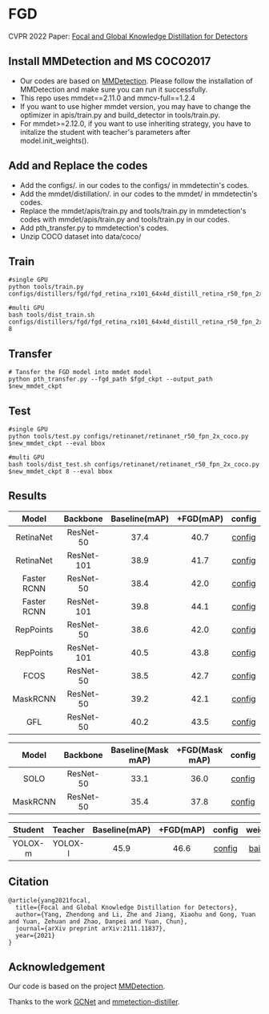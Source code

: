 # FGD
CVPR 2022 Paper: [Focal and Global Knowledge Distillation for Detectors](https://arxiv.org/abs/2111.11837)
## Install MMDetection and MS COCO2017
  - Our codes are based on [MMDetection](https://github.com/open-mmlab/mmdetection). Please follow the installation of MMDetection and make sure you can run it successfully.
  - This repo uses mmdet==2.11.0 and mmcv-full==1.2.4
  - If you want to use higher mmdet version, you may have to change the optimizer in apis/train.py and build_detector in tools/train.py.
  - For mmdet>=2.12.0, if you want to use inheriting strategy, you have to initalize the student with teacher's parameters after model.init_weights().
## Add and Replace the codes
  - Add the configs/. in our codes to the configs/ in mmdetectin's codes.
  - Add the mmdet/distillation/. in our codes to the mmdet/ in mmdetectin's codes.
  - Replace the mmdet/apis/train.py and tools/train.py in mmdetection's codes with mmdet/apis/train.py and tools/train.py in our codes.
  - Add pth_transfer.py to mmdetection's codes.
  - Unzip COCO dataset into data/coco/
## Train
```
#single GPU
python tools/train.py configs/distillers/fgd/fgd_retina_rx101_64x4d_distill_retina_r50_fpn_2x_coco.py

#multi GPU
bash tools/dist_train.sh configs/distillers/fgd/fgd_retina_rx101_64x4d_distill_retina_r50_fpn_2x_coco.py 8
```

## Transfer
```
# Tansfer the FGD model into mmdet model
python pth_transfer.py --fgd_path $fgd_ckpt --output_path $new_mmdet_ckpt
```

## Test
```
#single GPU
python tools/test.py configs/retinanet/retinanet_r50_fpn_2x_coco.py $new_mmdet_ckpt --eval bbox

#multi GPU
bash tools/dist_test.sh configs/retinanet/retinanet_r50_fpn_2x_coco.py $new_mmdet_ckpt 8 --eval bbox
```
## Results

|    Model    |  Backbone  | Baseline(mAP) | +FGD(mAP) |                            config                            |                          weight                          | code |
| :---------: | :--------: | :-----------: | :-------: | :----------------------------------------------------------: | :------------------------------------------------------: | :--: |
|  RetinaNet  | ResNet-50  |     37.4      |   40.7    | [config](https://github.com/open-mmlab/mmdetection/tree/master/configs/retinanet/retinanet_r50_fpn_2x_coco.py) | [baidu](https://pan.baidu.com/s/1TwF9W13eHg6Sxkrr-4VTqg) | wsfw |
|  RetinaNet  | ResNet-101 |     38.9      |   41.7    | [config](https://github.com/open-mmlab/mmdetection/tree/master/configs/retinanet/retinanet_r101_fpn_2x_coco.py) |                                                          |      |
| Faster RCNN | ResNet-50  |     38.4      |   42.0    | [config](https://github.com/open-mmlab/mmdetection/tree/master/configs/faster_rcnn/faster_rcnn_r50_fpn_2x_coco.py) | [baidu](https://pan.baidu.com/s/14WjoMqxILoPaKfY5QsCK8w) | dgpf |
| Faster RCNN | ResNet-101 |     39.8      |   44.1    | [config](https://github.com/open-mmlab/mmdetection/tree/master/configs/faster_rcnn/faster_rcnn_r101_fpn_2x_coco.py) |                                                          |      |
|  RepPoints  | ResNet-50  |     38.6      |   42.0    | [config](https://github.com/open-mmlab/mmdetection/tree/master/configs/reppoints/reppoints_moment_r50_fpn_gn-neck+head_2x_coco.py) | [baidu](https://pan.baidu.com/s/1EJo9uQuZhimm7HI92TNThQ) | qx5d |
|  RepPoints  | ResNet-101 |     40.5      |   43.8    | [config](https://github.com/open-mmlab/mmdetection/tree/master/configs/reppoints/reppoints_moment_r101_fpn_gn-neck+head_2x_coco.py) |                                                          |      |
|    FCOS     | ResNet-50  |     38.5      |   42.7    | [config](https://github.com/yzd-v/FGD/blob/master/configs/fcos/fcos_center-normbbox-giou_r50_caffe_fpn_gn-head_mstrain_1x_coco.py) | [baidu](https://pan.baidu.com/s/16uCTa81ZzG7EoizdfnXhzQ) | sedt |
|  MaskRCNN   | ResNet-50  |     39.2      |   42.1    | [config](https://github.com/open-mmlab/mmdetection/tree/master/configs/mask_rcnn/mask_rcnn_r50_fpn_2x_coco.py) | [baidu](https://pan.baidu.com/s/101eOFcD8JDwqrFuYcxcBIA) | sv8m |
|     GFL     | ResNet-50  |     40.2      |   43.5    | [config](https://github.com/open-mmlab/mmdetection/blob/master/configs/gfl/gfl_r50_fpn_1x_coco.py) |                                                          |      |

|  Model   | Backbone  | Baseline(Mask mAP) | +FGD(Mask mAP) |                            config                            |                          weight                          | code |
| :------: | :-------: | :----------------: | :------------: | :----------------------------------------------------------: | :------------------------------------------------------: | :--: |
|   SOLO   | ResNet-50 |        33.1        |      36.0      | [config](https://github.com/open-mmlab/mmdetection/blob/master/configs/solo/solo_r50_fpn_1x_coco.py) |                                                          |      |
| MaskRCNN | ResNet-50 |        35.4        |      37.8      | [config](https://github.com/open-mmlab/mmdetection/tree/master/configs/mask_rcnn/mask_rcnn_r50_fpn_2x_coco.py) | [baidu](https://pan.baidu.com/s/101eOFcD8JDwqrFuYcxcBIA) | sv8m |

| Student | Teacher | Baseline(mAP) | +FGD(mAP) |                            config                            | weight | code |
| :-----: | :-----: | :-----------: | :-------: | :----------------------------------------------------------: | :----: | :--: |
| YOLOX-m | YOLOX-l |     45.9      |   46.6    | [config](https://github.com/open-mmlab/mmdetection/blob/master/configs/yolox/yolox_m_8x8_300e_coco.py) |   [baidu](https://pan.baidu.com/s/1oagBUUV9RJReRdd4O-PV6Q?pwd=af9g)     |   af9g   |



## Citation
```
@article{yang2021focal,
  title={Focal and Global Knowledge Distillation for Detectors},
  author={Yang, Zhendong and Li, Zhe and Jiang, Xiaohu and Gong, Yuan and Yuan, Zehuan and Zhao, Danpei and Yuan, Chun},
  journal={arXiv preprint arXiv:2111.11837},
  year={2021}
}
```


## Acknowledgement

Our code is based on the project [MMDetection](https://github.com/open-mmlab/mmdetection).

Thanks to the work [GCNet](https://github.com/xvjiarui/GCNet) and [mmetection-distiller](https://github.com/pppppM/mmdetection-distiller).